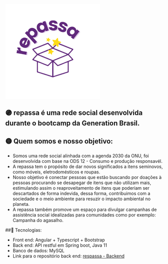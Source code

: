 <img align="center" width="300px" src="https://github.com/kiota-rita/repassa_front/blob/main/repassa_logo__3_-removebg-preview.png">

## 🟣 repassa é uma rede social desenvolvida durante o bootcamp da Generation Brasil.

## 🟡 Quem somos e nosso objetivo:
- Somos uma rede social alinhada com a agenda 2030 da ONU, foi desenvolvida com base na ODS 12 - Consumo e produção responsavél. 
- A repassa tem o propósito de dar novos significados a itens seminovos, como móveis, eletrodomésticos e roupas. 
- Nosso objetivo é conectar pessoas que estão buscando por doações à pessoas procurando se desapegar de itens que não utilizam mais, estimulando assim o reaproveitamento de itens que poderiam ser descartados de forma indevida, dessa forma, contribuimos com a sociedade e o meio ambiente para resuzir o impacto ambiental no planeta.
- A repassa também promove um espaço para divulgar campanhas de assistência social idealizadas para comunidades como por exemplo: Campanha do agasalho.

##🔵 Tecnologias:
- Front end: Angular + Typescript + Bootstrap
- Back end: API restful em Spring boot, Java 11
- Banco de dados: MySQL
- Link para o repositório back end: [respassa - Backend](https://github.com/kiota-rita/Projeto_integrador)
